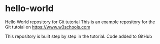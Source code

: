 # hello-world
Hello World repository for Git tutorial
This is an example repository for the Git tutoial on https://www.w3schools.com

This repository is built step by step in the tutorial.
Code added to GitHub
